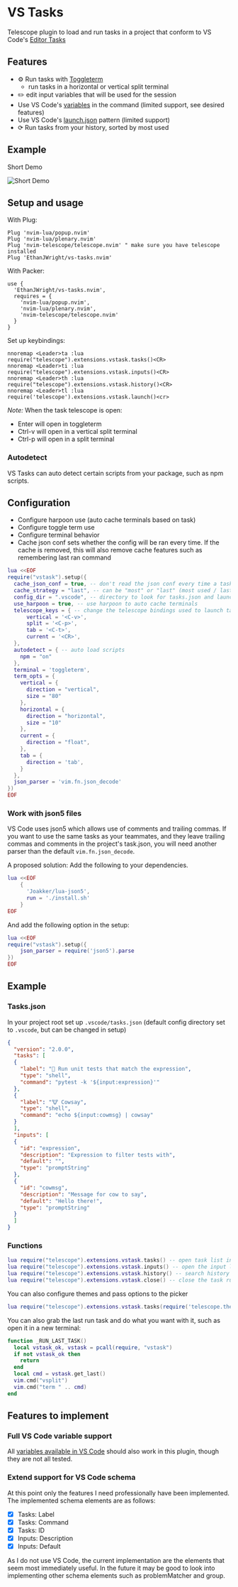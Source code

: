 # VS Tasks

Telescope plugin to load and run tasks in a project that conform to VS Code's [Editor Tasks](https://code.visualstudio.com/docs/editor/tasks)

## Features

- ⚙ Run tasks with [Toggleterm](https://github.com/akinsho/nvim-toggleterm.lua)
    - run tasks in a horizontal or vertical split terminal
- ✏️  edit input variables that will be used for the session
- Use VS Code's [variables](https://code.visualstudio.com/docs/editor/variables-reference) in the command (limited support, see desired features)
- Use VS Code's [launch.json](https://code.visualstudio.com/docs/editor/debugging#_launch-configurations) pattern (limited support)
- ⟳ Run tasks from your history, sorted by most used

## Example

Short Demo

![Short Demo](https://i.imgur.com/sQtRQdO.gif)

## Setup and usage

With Plug:

```vim
Plug 'nvim-lua/popup.nvim'
Plug 'nvim-lua/plenary.nvim'
Plug 'nvim-telescope/telescope.nvim' " make sure you have telescope installed
Plug 'EthanJWright/vs-tasks.nvim'
```

With Packer:

```vim
use {
  'EthanJWright/vs-tasks.nvim',
  requires = {
    'nvim-lua/popup.nvim',
    'nvim-lua/plenary.nvim',
    'nvim-telescope/telescope.nvim'
  }
}
```

Set up keybindings:

```vim
nnoremap <Leader>ta :lua require("telescope").extensions.vstask.tasks()<CR>
nnoremap <Leader>ti :lua require("telescope").extensions.vstask.inputs()<CR>
nnoremap <Leader>th :lua require("telescope").extensions.vstask.history()<CR>
nnoremap <Leader>tl :lua require('telescope').extensions.vstask.launch()<cr>
```

*Note:* When the task telescope is open:
  - Enter will open in toggleterm
  - Ctrl-v will open in a vertical split terminal
  - Ctrl-p will open in a split terminal

### Autodetect

VS Tasks can auto detect certain scripts from your package, such as npm
scripts.

## Configuration

- Configure harpoon use (auto cache terminals based on task)
- Configure toggle term use
- Configure terminal behavior
- Cache json conf sets whether the config will be ran every time. If the cache
    is removed, this will also remove cache features such as remembering last
    ran command

```lua
lua <<EOF
require("vstask").setup({
  cache_json_conf = true, -- don't read the json conf every time a task is ran
  cache_strategy = "last", -- can be "most" or "last" (most used / last used)
  config_dir = ".vscode", -- directory to look for tasks.json and launch.json
  use_harpoon = true, -- use harpoon to auto cache terminals
  telescope_keys = { -- change the telescope bindings used to launch tasks
      vertical = '<C-v>',
      split = '<C-p>',
      tab = '<C-t>',
      current = '<CR>',
  },
  autodetect = { -- auto load scripts
    npm = "on"
  },
  terminal = 'toggleterm',
  term_opts = {
    vertical = {
      direction = "vertical",
      size = "80"
    },
    horizontal = {
      direction = "horizontal",
      size = "10"
    },
    current = {
      direction = "float",
    },
    tab = {
      direction = 'tab',
    }
  },
  json_parser = 'vim.fn.json_decode'
})
EOF
```

### Work with json5 files

VS Code uses json5 which allows use of comments and trailing commas.
If you want to use the same tasks as your teammates, and they leave trailing commas and comments in the project's task.json,
you will need another parser than the default `vim.fn.json_decode`.

A proposed solution: 
Add the following to your dependencies.

```lua
lua <<EOF
    {
      'Joakker/lua-json5',
      run = './install.sh'
    }
EOF
```

And add the following option in the setup: 

```lua
lua <<EOF
require("vstask").setup({
    json_parser = require('json5').parse
})
EOF
```


## Example

### Tasks.json

In your project root set up `.vscode/tasks.json` (default config directory set to `.vscode`, but can be changed in setup)

```json
{
  "version": "2.0.0",
  "tasks": [
  {
    "label": "🧪 Run unit tests that match the expression",
    "type": "shell",
    "command": "pytest -k '${input:expression}'"
  },
  {
    "label": "🐮 Cowsay",
    "type": "shell",
    "command": "echo ${input:cowmsg} | cowsay"
  }
  ],
  "inputs": [
  {
    "id": "expression",
    "description": "Expression to filter tests with",
    "default": "",
    "type": "promptString"
  },
  {
    "id": "cowmsg",
    "description": "Message for cow to say",
    "default": "Hello there!",
    "type": "promptString"
  }
  ]
}
```

### Functions


```lua
lua require("telescope").extensions.vstask.tasks() -- open task list in telescope
lua require("telescope").extensions.vstask.inputs() -- open the input list, set new input
lua require("telescope").extensions.vstask.history() -- search history of tasks
lua require("telescope").extensions.vstask.close() -- close the task runner (if toggleterm)
```

You can also configure themes and pass options to the picker

```lua
lua require("telescope").extensions.vstask.tasks(require('telescope.themes').get_dropdown()) -- open task list in telescope
```

You can also grab the last run task and do what you want with it, such as open
it in a new terminal:

```lua
function _RUN_LAST_TASK()
  local vstask_ok, vstask = pcall(require, "vstask")
  if not vstask_ok then
    return
  end
  local cmd = vstask.get_last()
  vim.cmd("vsplit")
  vim.cmd("term " .. cmd)
end
```

## Features to implement

### Full VS Code variable support

All [variables available in VS Code](https://code.visualstudio.com/docs/editor/variables-reference) should also work in this plugin, though they are not all tested.

### Extend support for VS Code schema

At this point only the features I need professionally have been implemented.
The implemented schema elements are as follows:

- [x] Tasks: Label
- [x] Tasks: Command
- [x] Tasks: ID
- [x] Inputs: Description
- [x] Inputs: Default

As I do not use VS Code, the current implementation are the elements that seem
most immediately useful. In the future it may be good to look into implementing
other schema elements such as problemMatcher and group.
